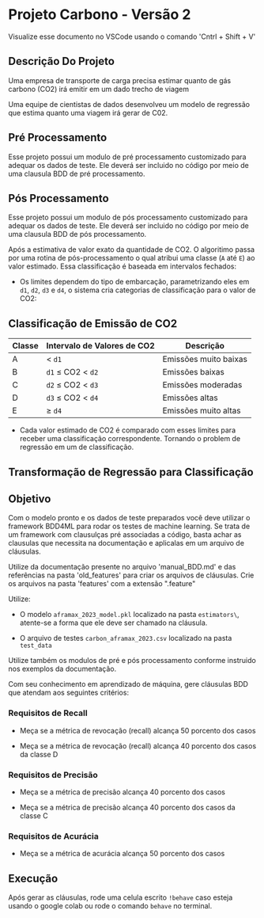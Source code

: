 # Projeto Carbono  - Versão 2

Visualize esse documento no VSCode usando o comando 'Cntrl + Shift + V'

## Descrição Do Projeto

Uma empresa de transporte de carga precisa estimar quanto de gás carbono (CO2) irá emitir em um dado trecho de viagem

Uma equipe de cientistas de dados desenvolveu um modelo de regressão que estima quanto uma viagem irá gerar de C02.

## Pré Processamento

Esse projeto possui um modulo de pré processamento customizado para adequar os dados de teste. Ele deverá ser incluido no código por meio de uma clausula BDD de pré processamento.

## Pós Processamento

Esse projeto possui um modulo de pós processamento customizado para adequar os dados de teste. Ele deverá ser incluido no código por meio de uma clausula BDD de pós processamento.

Após a estimativa de valor exato da quantidade de CO2. O algoritimo passa por uma rotina de pós-processamento o qual atribui uma classe (`A` até `E`) ao valor estimado. Essa classificação é baseada em intervalos fechados:

- Os limites dependem do tipo de embarcação, parametrizando eles em `d1`, `d2`, `d3` e `d4`, o sistema cria categorias de classificação para o valor de CO2:

## Classificação de Emissão de CO2

| Classe | Intervalo de Valores de CO2 | Descrição                              |
|--------|------------------------------|----------------------------------------|
| A      | < `d1`                       | Emissões muito baixas                  |
| B      | `d1` ≤ CO2 < `d2`            | Emissões baixas                        |
| C      | `d2` ≤ CO2 < `d3`            | Emissões moderadas                     |
| D      | `d3` ≤ CO2 < `d4`            | Emissões altas                         |
| E      | ≥ `d4`                       | Emissões muito altas                   |


- Cada valor estimado de CO2 é comparado com esses limites para receber uma classificação correspondente. Tornando o problem de regressão em um de classificação.

## Transformação de Regressão para Classificação


## Objetivo

Com o modelo pronto e os dados de teste preparados você deve utilizar o framework BDD4ML para rodar os testes de machine learning. Se trata de um framework com clausulças pré associadas a código, basta achar as clausulas que necessita na documentação e aplicalas em um arquivo de cláusulas.

Utilize da documentação presente no arquivo 'manual_BDD.md' e das referências na pasta 'old_features' para criar os arquivos de cláusulas. Crie os arquivos na pasta 'features' com a extensão ".feature"

Utilize: 
 - O modelo `aframax_2023_model.pkl` localizado na pasta `estimators\`, atente-se a forma que ele deve ser chamado na cláusula. 
 
 - O arquivo de testes `carbon_aframax_2023.csv` localizado na pasta `test_data`

Utilize também os modulos de pré e pós processamento conforme instruido nos exemplos da documentação.

Com seu conhecimento em aprendizado de máquina, gere cláusulas BDD que atendam aos seguintes critérios:

### Requisitos de Recall

- Meça se a métrica de revocação (recall) alcança 50 porcento dos casos 

- Meça se a métrica de revocação (recall) alcança 40 porcento dos casos da classe D


### Requisitos de Precisão

- Meça se a métrica de precisão alcança 40 porcento dos casos

- Meça se a métrica de precisão alcança 40 porcento dos casos da classe C


### Requisitos de Acurácia

- Meça se a métrica de acurácia alcança 50 porcento dos casos


## Execução

Após gerar as cláusulas, rode uma celula escrito `!behave` caso esteja usando o google colab ou rode o comando `behave` no terminal.